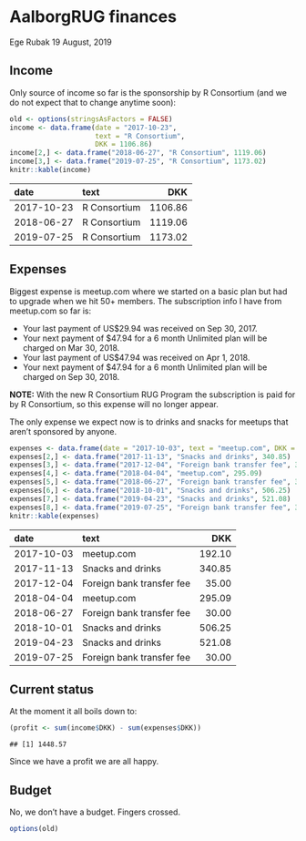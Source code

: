 AalborgRUG finances
================
Ege Rubak
19 August, 2019

## Income

Only source of income so far is the sponsorship by R Consortium (and we
do not expect that to change anytime soon):

``` r
old <- options(stringsAsFactors = FALSE)
income <- data.frame(date = "2017-10-23",
                     text = "R Consortium",
                     DKK = 1106.86)
income[2,] <- data.frame("2018-06-27", "R Consortium", 1119.06)
income[3,] <- data.frame("2019-07-25", "R Consortium", 1173.02)
knitr::kable(income)
```

| date       | text         |     DKK |
| :--------- | :----------- | ------: |
| 2017-10-23 | R Consortium | 1106.86 |
| 2018-06-27 | R Consortium | 1119.06 |
| 2019-07-25 | R Consortium | 1173.02 |

## Expenses

Biggest expense is meetup.com where we started on a basic plan but had
to upgrade when we hit 50+ members. The subscription info I have from
meetup.com so far is:

  - Your last payment of US$29.94 was received on Sep 30, 2017.
  - Your next payment of $47.94 for a 6 month Unlimited plan will be
    charged on Mar 30, 2018.
  - Your last payment of US$47.94 was received on Apr 1, 2018.
  - Your next payment of $47.94 for a 6 month Unlimited plan will be
    charged on Sep 30, 2018.

**NOTE:** With the new R Consortium RUG Program the subscription is paid
for by R Consortium, so this expense will no longer appear.

The only expense we expect now is to drinks and snacks for meetups that
aren’t sponsored by
anyone.

``` r
expenses <- data.frame(date = "2017-10-03", text = "meetup.com", DKK = 192.10)
expenses[2,] <- data.frame("2017-11-13", "Snacks and drinks", 340.85)
expenses[3,] <- data.frame("2017-12-04", "Foreign bank transfer fee", 35.00)
expenses[4,] <- data.frame("2018-04-04", "meetup.com", 295.09)
expenses[5,] <- data.frame("2018-06-27", "Foreign bank transfer fee", 30.00)
expenses[6,] <- data.frame("2018-10-01", "Snacks and drinks", 506.25)
expenses[7,] <- data.frame("2019-04-23", "Snacks and drinks", 521.08)
expenses[8,] <- data.frame("2019-07-25", "Foreign bank transfer fee", 30.00)
knitr::kable(expenses)
```

| date       | text                      |    DKK |
| :--------- | :------------------------ | -----: |
| 2017-10-03 | meetup.com                | 192.10 |
| 2017-11-13 | Snacks and drinks         | 340.85 |
| 2017-12-04 | Foreign bank transfer fee |  35.00 |
| 2018-04-04 | meetup.com                | 295.09 |
| 2018-06-27 | Foreign bank transfer fee |  30.00 |
| 2018-10-01 | Snacks and drinks         | 506.25 |
| 2019-04-23 | Snacks and drinks         | 521.08 |
| 2019-07-25 | Foreign bank transfer fee |  30.00 |

## Current status

At the moment it all boils down to:

``` r
(profit <- sum(income$DKK) - sum(expenses$DKK))
```

    ## [1] 1448.57

Since we have a profit we are all happy.

## Budget

No, we don’t have a budget. Fingers crossed.

``` r
options(old)
```
